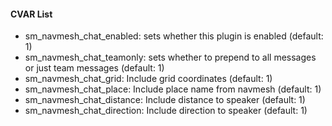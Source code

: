 #### CVAR List
 * sm_navmesh_chat_enabled: sets whether this plugin is enabled (default: 1)
 * sm_navmesh_chat_teamonly: sets whether to prepend to all messages or just team messages (default: 1)
 * sm_navmesh_chat_grid: Include grid coordinates (default: 1)
 * sm_navmesh_chat_place: Include place name from navmesh (default: 1)
 * sm_navmesh_chat_distance: Include distance to speaker (default: 1)
 * sm_navmesh_chat_direction: Include direction to speaker (default: 1)
